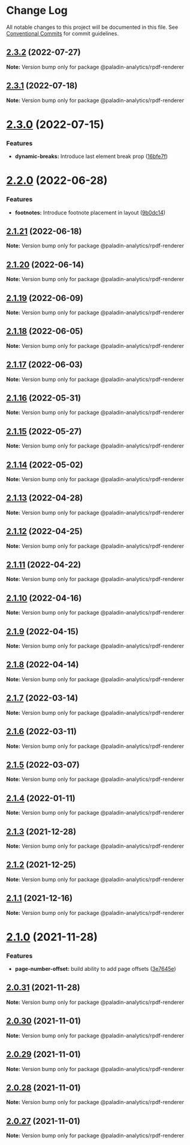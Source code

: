 # Change Log

All notable changes to this project will be documented in this file.
See [Conventional Commits](https://conventionalcommits.org) for commit guidelines.

## [2.3.2](https://github.com/Paladin-Analytics/react-pdf/compare/@paladin-analytics/rpdf-renderer@2.3.1...@paladin-analytics/rpdf-renderer@2.3.2) (2022-07-27)

**Note:** Version bump only for package @paladin-analytics/rpdf-renderer





## [2.3.1](https://github.com/Paladin-Analytics/react-pdf/compare/@paladin-analytics/rpdf-renderer@2.3.0...@paladin-analytics/rpdf-renderer@2.3.1) (2022-07-18)

**Note:** Version bump only for package @paladin-analytics/rpdf-renderer





# [2.3.0](https://github.com/Paladin-Analytics/react-pdf/compare/@paladin-analytics/rpdf-renderer@2.2.0...@paladin-analytics/rpdf-renderer@2.3.0) (2022-07-15)


### Features

* **dynamic-breaks:** Introduce last element break prop ([16bfe7f](https://github.com/Paladin-Analytics/react-pdf/commit/16bfe7f551a9f447637fb431be45801e77adedb3))





# [2.2.0](https://github.com/Paladin-Analytics/react-pdf/compare/@paladin-analytics/rpdf-renderer@2.1.21...@paladin-analytics/rpdf-renderer@2.2.0) (2022-06-28)


### Features

* **footnotes:** Introduce footnote placement in layout ([9b0dc14](https://github.com/Paladin-Analytics/react-pdf/commit/9b0dc147a65610b6ffe133da7f2a79095a263a83))





## [2.1.21](https://github.com/Paladin-Analytics/react-pdf/compare/@paladin-analytics/rpdf-renderer@2.1.20...@paladin-analytics/rpdf-renderer@2.1.21) (2022-06-18)

**Note:** Version bump only for package @paladin-analytics/rpdf-renderer





## [2.1.20](https://github.com/Paladin-Analytics/react-pdf/compare/@paladin-analytics/rpdf-renderer@2.1.19...@paladin-analytics/rpdf-renderer@2.1.20) (2022-06-14)

**Note:** Version bump only for package @paladin-analytics/rpdf-renderer





## [2.1.19](https://github.com/Paladin-Analytics/react-pdf/compare/@paladin-analytics/rpdf-renderer@2.1.18...@paladin-analytics/rpdf-renderer@2.1.19) (2022-06-09)

**Note:** Version bump only for package @paladin-analytics/rpdf-renderer





## [2.1.18](https://github.com/Paladin-Analytics/react-pdf/compare/@paladin-analytics/rpdf-renderer@2.1.17...@paladin-analytics/rpdf-renderer@2.1.18) (2022-06-05)

**Note:** Version bump only for package @paladin-analytics/rpdf-renderer





## [2.1.17](https://github.com/Paladin-Analytics/react-pdf/compare/@paladin-analytics/rpdf-renderer@2.1.16...@paladin-analytics/rpdf-renderer@2.1.17) (2022-06-03)

**Note:** Version bump only for package @paladin-analytics/rpdf-renderer





## [2.1.16](https://github.com/Paladin-Analytics/react-pdf/compare/@paladin-analytics/rpdf-renderer@2.1.15...@paladin-analytics/rpdf-renderer@2.1.16) (2022-05-31)

**Note:** Version bump only for package @paladin-analytics/rpdf-renderer





## [2.1.15](https://github.com/Paladin-Analytics/react-pdf/compare/@paladin-analytics/rpdf-renderer@2.1.14...@paladin-analytics/rpdf-renderer@2.1.15) (2022-05-27)

**Note:** Version bump only for package @paladin-analytics/rpdf-renderer





## [2.1.14](https://github.com/Paladin-Analytics/react-pdf/compare/@paladin-analytics/rpdf-renderer@2.1.13...@paladin-analytics/rpdf-renderer@2.1.14) (2022-05-02)

**Note:** Version bump only for package @paladin-analytics/rpdf-renderer





## [2.1.13](https://github.com/Paladin-Analytics/react-pdf/compare/@paladin-analytics/rpdf-renderer@2.1.12...@paladin-analytics/rpdf-renderer@2.1.13) (2022-04-28)

**Note:** Version bump only for package @paladin-analytics/rpdf-renderer





## [2.1.12](https://github.com/Paladin-Analytics/react-pdf/compare/@paladin-analytics/rpdf-renderer@2.1.11...@paladin-analytics/rpdf-renderer@2.1.12) (2022-04-25)

**Note:** Version bump only for package @paladin-analytics/rpdf-renderer





## [2.1.11](https://github.com/Paladin-Analytics/react-pdf/compare/@paladin-analytics/rpdf-renderer@2.1.10...@paladin-analytics/rpdf-renderer@2.1.11) (2022-04-22)

**Note:** Version bump only for package @paladin-analytics/rpdf-renderer





## [2.1.10](https://github.com/Paladin-Analytics/react-pdf/compare/@paladin-analytics/rpdf-renderer@2.1.9...@paladin-analytics/rpdf-renderer@2.1.10) (2022-04-16)

**Note:** Version bump only for package @paladin-analytics/rpdf-renderer





## [2.1.9](https://github.com/Paladin-Analytics/react-pdf/compare/@paladin-analytics/rpdf-renderer@2.1.8...@paladin-analytics/rpdf-renderer@2.1.9) (2022-04-15)

**Note:** Version bump only for package @paladin-analytics/rpdf-renderer





## [2.1.8](https://github.com/Paladin-Analytics/react-pdf/compare/@paladin-analytics/rpdf-renderer@2.1.7...@paladin-analytics/rpdf-renderer@2.1.8) (2022-04-14)

**Note:** Version bump only for package @paladin-analytics/rpdf-renderer





## [2.1.7](https://github.com/Paladin-Analytics/react-pdf/compare/@paladin-analytics/rpdf-renderer@2.1.6...@paladin-analytics/rpdf-renderer@2.1.7) (2022-03-14)

**Note:** Version bump only for package @paladin-analytics/rpdf-renderer





## [2.1.6](https://github.com/Paladin-Analytics/react-pdf/compare/@paladin-analytics/rpdf-renderer@2.1.5...@paladin-analytics/rpdf-renderer@2.1.6) (2022-03-11)

**Note:** Version bump only for package @paladin-analytics/rpdf-renderer





## [2.1.5](https://github.com/Paladin-Analytics/react-pdf/compare/@paladin-analytics/rpdf-renderer@2.1.4...@paladin-analytics/rpdf-renderer@2.1.5) (2022-03-07)

**Note:** Version bump only for package @paladin-analytics/rpdf-renderer





## [2.1.4](https://github.com/Paladin-Analytics/react-pdf/compare/@paladin-analytics/rpdf-renderer@2.1.3...@paladin-analytics/rpdf-renderer@2.1.4) (2022-01-11)

**Note:** Version bump only for package @paladin-analytics/rpdf-renderer





## [2.1.3](https://github.com/Paladin-Analytics/react-pdf/compare/@paladin-analytics/rpdf-renderer@2.1.2...@paladin-analytics/rpdf-renderer@2.1.3) (2021-12-28)

**Note:** Version bump only for package @paladin-analytics/rpdf-renderer





## [2.1.2](https://github.com/Paladin-Analytics/react-pdf/compare/@paladin-analytics/rpdf-renderer@2.1.1...@paladin-analytics/rpdf-renderer@2.1.2) (2021-12-25)

**Note:** Version bump only for package @paladin-analytics/rpdf-renderer





## [2.1.1](https://github.com/Paladin-Analytics/react-pdf/compare/@paladin-analytics/rpdf-renderer@2.1.0...@paladin-analytics/rpdf-renderer@2.1.1) (2021-12-16)

**Note:** Version bump only for package @paladin-analytics/rpdf-renderer





# [2.1.0](https://github.com/Paladin-Analytics/react-pdf/compare/@paladin-analytics/rpdf-renderer@2.0.31...@paladin-analytics/rpdf-renderer@2.1.0) (2021-11-28)


### Features

* **page-number-offset:** build ability to add page offsets ([3e7645e](https://github.com/Paladin-Analytics/react-pdf/commit/3e7645eeffe544f99fb2cea2ef28bcfb42d9f24e))





## [2.0.31](https://github.com/Paladin-Analytics/react-pdf/compare/@paladin-analytics/rpdf-renderer@2.0.30...@paladin-analytics/rpdf-renderer@2.0.31) (2021-11-28)

**Note:** Version bump only for package @paladin-analytics/rpdf-renderer





## [2.0.30](https://github.com/Paladin-Analytics/react-pdf/compare/@paladin-analytics/rpdf-renderer@2.0.29...@paladin-analytics/rpdf-renderer@2.0.30) (2021-11-01)

**Note:** Version bump only for package @paladin-analytics/rpdf-renderer





## [2.0.29](https://github.com/Paladin-Analytics/react-pdf/compare/@paladin-analytics/rpdf-renderer@2.0.28...@paladin-analytics/rpdf-renderer@2.0.29) (2021-11-01)

**Note:** Version bump only for package @paladin-analytics/rpdf-renderer





## [2.0.28](https://github.com/Paladin-Analytics/react-pdf/compare/@paladin-analytics/rpdf-renderer@2.0.27...@paladin-analytics/rpdf-renderer@2.0.28) (2021-11-01)

**Note:** Version bump only for package @paladin-analytics/rpdf-renderer





## [2.0.27](https://github.com/Paladin-Analytics/react-pdf/compare/@paladin-analytics/rpdf-renderer@2.0.26...@paladin-analytics/rpdf-renderer@2.0.27) (2021-11-01)

**Note:** Version bump only for package @paladin-analytics/rpdf-renderer
